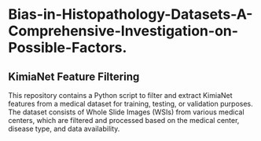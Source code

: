# Bias-in-Histopathology-Datasets-A-Comprehensive-Investigation-on-Possible-Factors.

## KimiaNet Feature Filtering
This repository contains a Python script to filter and extract KimiaNet features from a medical dataset for training, testing, or validation purposes. The dataset consists of Whole Slide Images (WSIs) from various medical centers, which are filtered and processed based on the medical center, disease type, and data availability.
